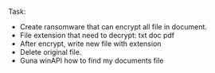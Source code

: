 Task:

- Create ransomware that can encrypt all file in document.
- File extension that need to decrypt: txt doc pdf
- After encrypt, write new file with extension
- Delete original file.
- Guna winAPI how to find my documents file
